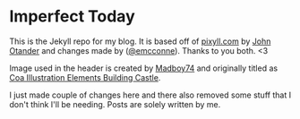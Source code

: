 # Imperfect Today

This is the Jekyll repo for my blog. It is based off of [pixyll.com](http://www.pixyll.com) by [John Otander](http://johnotander.com) and changes made by ([@emcconne](https://twitter.com/emcconne)). Thanks to you both. <3

Image used in the header is created by [Madboy74](https://commons.wikimedia.org/wiki/User:Madboy74) and originally titled as [Coa Illustration Elements Building Castle](https://en.wikipedia.org/wiki/File:Coa_Illustration_Elements_Building_Castle.svg).

I just made couple of changes here and there also removed some stuff that I don't think I'll be needing. Posts are solely written by me.